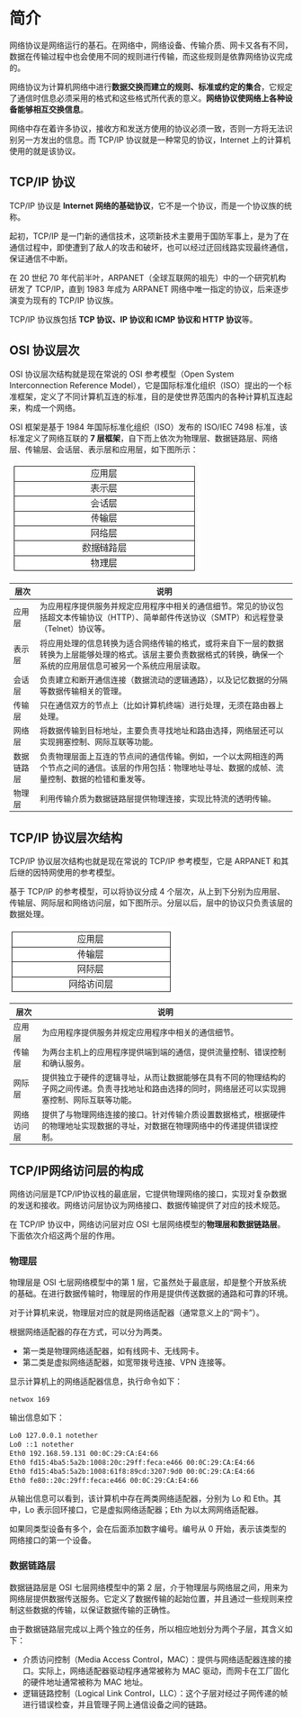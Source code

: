 # 简介

网络协议是网络运行的基石。在网络中，网络设备、传输介质、网卡又各有不同，数据在传输过程中也会使用不同的规则进行传输，而这些规则是依靠网络协议完成的。



网络协议为计算机网络中进行**数据交换而建立的规则、标准或约定的集合**，它规定了通信时信息必须采用的格式和这些格式所代表的意义。**网络协议使网络上各种设备能够相互交换信息**。

网络中存在着许多协议，接收方和发送方使用的协议必须一致，否则一方将无法识别另一方发出的信息。而 TCP/IP 协议就是一种常见的协议，Internet 上的计算机使用的就是该协议。

## TCP/IP 协议

TCP/IP 协议是 **Internet 网络的基础协议**，它不是一个协议，而是一个协议族的统称。

起初，TCP/IP 是一门新的通信技术，这项新技术主要用于国防军事上，是为了在通信过程中，即使遭到了敌人的攻击和破坏，也可以经过迂回线路实现最终通信，保证通信不中断。

在 20 世纪 70 年代前半叶，ARPANET（全球互联网的祖先）中的一个研究机构研发了 TCP/IP，直到 1983 年成为 ARPANET 网络中唯一指定的协议，后来逐步演变为现有的 TCP/IP 协议族。

TCP/IP 协议族包括 **TCP 协议、IP 协议和 ICMP 协议和 HTTP 协议**等。

## OSI 协议层次

OSI 协议层次结构就是现在常说的 OSI 参考模型（Open System Interconnection Reference Model），它是国际标准化组织（ISO）提出的一个标准框架，定义了不同计算机互连的标准，目的是使世界范围内的各种计算机互连起来，构成一个网络。

OSI 框架是基于 1984 年国际标准化组织（ISO）发布的 ISO/IEC 7498 标准，该标准定义了网络互联的 **7 层框架**，自下而上依次为物理层、数据链路层、网络层、传输层、会话层、表示层和应用层，如下图所示：



![img](../sources/network/3-1Q1141559151S.gif)



| 层次       | 说明                                                         |
| ---------- | ------------------------------------------------------------ |
| 应用层     | 为应用程序提供服务并规定应用程序中相关的通信细节。常见的协议包括超文本传输协议（HTTP）、简单邮件传送协议（SMTP）和远程登录（Telnet）协议等。 |
| 表示层     | 将应用处理的信息转换为适合网络传输的格式，或将来自下一层的数据转换为上层能够处理的格式。该层主要负责数据格式的转换，确保一个系统的应用层信息可被另一个系统应用层读取。 |
| 会话层     | 负责建立和断开通信连接（数据流动的逻辑通路），以及记忆数据的分隔等数据传输相关的管理。 |
| 传输层     | 只在通信双方的节点上（比如计算机终端）进行处理，无须在路由器上处理。 |
| 网络层     | 将数据传输到目标地址，主要负责寻找地址和路由选择，网络层还可以实现拥塞控制、网际互联等功能。 |
| 数据链路层 | 负责物理层面上互连的节点间的通信传输。例如，一个以太网相连的两个节点之间的通信。该层的作用包括：物理地址寻址、数据的成帧、流量控制、数据的检错和重发等。 |
| 物理层     | 利用传输介质为数据链路层提供物理连接，实现比特流的透明传输。 |

## TCP/IP 协议层次结构

TCP/IP 协议层次结构也就是现在常说的 TCP/IP 参考模型，它是 ARPANET 和其后继的因特网使用的参考模型。

基于 TCP/IP 的参考模型，可以将协议分成 4 个层次，从上到下分别为应用层、传输层、网际层和网络访问层，如下图所示。分层以后，层中的协议只负责该层的数据处理。



![img](../sources/network/6-191106095UD36.gif)



| 层次       | 说明                                                         |
| ---------- | ------------------------------------------------------------ |
| 应用层     | 为应用程序提供服务并规定应用程序中相关的通信细节。           |
| 传输层     | 为两台主机上的应用程序提供端到端的通信，提供流量控制、错误控制和确认服务。 |
| 网际层     | 提供独立于硬件的逻辑寻址，从而让数据能够在具有不同的物理结构的子网之间传递。负责寻找地址和路由选择的同时，网络层还可以实现拥塞控制、网际互联等功能。 |
| 网络访问层 | 提供了与物理网络连接的接口。针对传输介质设置数据格式，根据硬件的物理地址实现数据的寻址，对数据在物理网络中的传递提供错误控制。 |



## TCP/IP网络访问层的构成

网络访问层是TCP/IP协议栈的最底层，它提供物理网络的接口，实现对复杂数据的发送和接收。网络访问层协议为网络接口、数据传输提供了对应的技术规范。

在 TCP/IP 协议中，网络访问层对应 OSI 七层网络模型的**物理层和数据链路层**。下面依次介绍这两个层的作用。

### 物理层

物理层是 OSI 七层网络模型中的第 1 层，它虽然处于最底层，却是整个开放系统的基础。在进行数据传输时，物理层的作用是提供传送数据的通路和可靠的环境。

对于计算机来说，物理层对应的就是网络适配器（通常意义上的“网卡”）。

根据网络适配器的存在方式，可以分为两类。

- 第一类是物理网络适配器，如有线网卡、无线网卡。
- 第二类是虚拟网络适配器，如宽带拨号连接、VPN 连接等。

显示计算机上的网络适配器信息，执行命令如下：

```
netwox 169
```

输出信息如下：

```
Lo0 127.0.0.1 notether
Lo0 ::1 notether
Eth0 192.168.59.131 00:0C:29:CA:E4:66
Eth0 fd15:4ba5:5a2b:1008:20c:29ff:feca:e466 00:0C:29:CA:E4:66
Eth0 fd15:4ba5:5a2b:1008:61f8:89cd:3207:9d0 00:0C:29:CA:E4:66
Eth0 fe80::20c:29ff:feca:e466 00:0C:29:CA:E4:66
```

从输出信息可以看到，该计算机中存在两类网络适配器，分别为 Lo 和 Eth。其中，Lo 表示回环接口，它是虚拟网络适配器；Eth 为以太网网络适配器。

如果同类型设备有多个，会在后面添加数字编号。编号从 0 开始，表示该类型的网络接口的第一个设备。

### 数据链路层

数据链路层是 OSI 七层网络模型中的第 2 层，介于物理层与网络层之间，用来为网络层提供数据传送服务。它定义了数据传输的起始位置，并且通过一些规则来控制这些数据的传输，以保证数据传输的正确性。

由于数据链路层完成以上两个独立的任务，所以相应地划分为两个子层，其含义如下：

- 介质访问控制（Media Access Control，MAC）：提供与网络适配器连接的接口。实际上，网络适配器驱动程序通常被称为 MAC 驱动，而网卡在工厂固化的硬件地址通常被称为 MAC 地址。
- 逻辑链路控制（Logical Link Control，LLC）：这个子层对经过子网传递的帧进行错误检查，并且管理子网上通信设备之间的链路。
